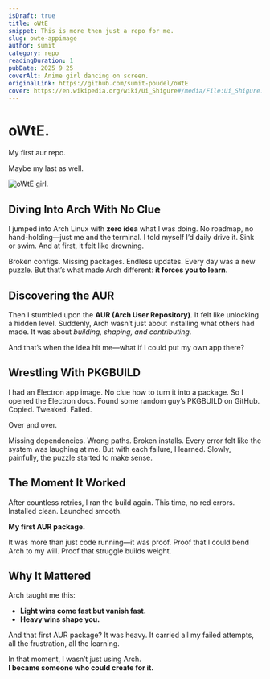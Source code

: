 ```yaml
---
isDraft: true 
title: oWtE
snippet: This is more then just a repo for me.
slug: owte-appimage
author: sumit 
category: repo
readingDuration: 1
pubDate: 2025 9 25
coverAlt: Anime girl dancing on screen.
originalLink: https://github.com/sumit-poudel/oWtE
cover: https://en.wikipedia.org/wiki/Ui_Shigure#/media/File:Ui_Shigure.jpg
---
```


# oWtE.
My first aur repo.

Maybe my last as well.

![oWtE girl.](https://raw.githubusercontent.com/sumit-poudel/oWtE/master/owte.gif)

## Diving Into Arch With No Clue  

I jumped into Arch Linux with **zero idea** what I was doing. No roadmap, no hand-holding—just me and the terminal. I told myself I’d daily drive it. Sink or swim. And at first, it felt like drowning.  

Broken configs. Missing packages. Endless updates. Every day was a new puzzle. But that’s what made Arch different: **it forces you to learn**.  

## Discovering the AUR  

Then I stumbled upon the **AUR (Arch User Repository)**. It felt like unlocking a hidden level. Suddenly, Arch wasn’t just about installing what others had made. It was about *building, shaping, and contributing*.  

And that’s when the idea hit me—what if I could put my own app there?  

## Wrestling With PKGBUILD  

I had an Electron app image. No clue how to turn it into a package. So I opened the Electron docs. Found some random guy’s PKGBUILD on GitHub. Copied. Tweaked. Failed.  

Over and over.  

Missing dependencies. Wrong paths. Broken installs. Every error felt like the system was laughing at me. But with each failure, I learned. Slowly, painfully, the puzzle started to make sense.  

## The Moment It Worked  

After countless retries, I ran the build again. This time, no red errors. Installed clean. Launched smooth.  

**My first AUR package.**  

It was more than just code running—it was proof. Proof that I could bend Arch to my will. Proof that struggle builds weight.  

## Why It Mattered  

Arch taught me this:  
- **Light wins come fast but vanish fast.**  
- **Heavy wins shape you.**  

And that first AUR package? It was heavy. It carried all my failed attempts, all the frustration, all the learning.  

In that moment, I wasn’t just using Arch.  
**I became someone who could create for it.**
